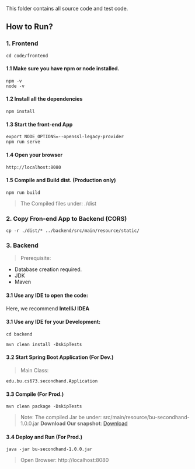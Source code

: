 This folder contains all source code and test code.
## How to Run?

### 1. Frontend
```
cd code/frontend
```
#### 1.1 Make sure you have npm or node installed.
```
npm -v 
node -v
```
#### 1.2 Install all the dependencies
```
npm install
```

#### 1.3 Start the front-end App
```
export NODE_OPTIONS=--openssl-legacy-provider 
npm run serve
```

#### 1.4 Open your browser
```
http://localhost:8080
```

#### 1.5 Compile and Build dist. (Production only)
```
npm run build
```
> The Compiled files under: ./dist


### 2. Copy Fron-end App to Backend (CORS)
```
cp -r ./dist/* ../backend/src/main/resource/static/
```

### 3. Backend
> Prerequisite: 
  - Database creation required.
  - JDK
  - Maven

#### 3.1 Use any IDE to open the code:

Here, we recommend **IntelliJ IDEA**

#### 3.1 Use any IDE for your Development:
```
cd backend

mvn clean install -DskipTests
```

#### 3.2 Start Spring Boot Application (For Dev.)

> Main Class:
```
edu.bu.cs673.secondhand.Application 
```

#### 3.3 Compile (For Prod.)
```
mvn clean package -DskipTests
```
> Note: The compiled Jar be under: src/main/resource/bu-secondhand-1.0.0.jar
> **Download Our snapshot**: [Download](https://drive.google.com/file/d/1MGHmqFn9JVJDV9i4CGHPK_WyYMrfZ3wQ/view?usp=sharing)


#### 3.4 Deploy and Run (For Prod.)
```
java -jar bu-secondhand-1.0.0.jar
```
> Open Browser: http://localhost:8080